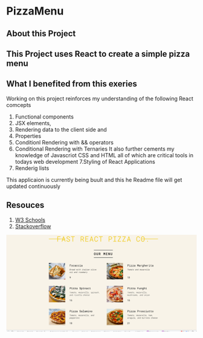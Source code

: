 # PizzaMenu

<h2>About this Project<h2>
This Project uses React to create a simple pizza menu

<h2>What I benefited from this exeries</h2>

Working on this project reinforces my understanding of the following React comcepts

1. Functional components
2. JSX elements,
3. Rendering data to the client side and
4. Properties
5. Conditionl Rendering with && operators
6. Conditional Rendering with Ternaries
   It also further cements my knowledge of Javascriot CSS and HTML all of which are critical tools in todays web development
   7.Styling of React Applications
7. Renderig lists

This applicaion is currently being buult and this he Readme file will get updated continuously

<h2>Resouces</h2>

1. <a href="https://www.w3schools.com/react/default.asp" target="blank">W3 Schools</a>
2. <a href="https://stackoverflow.com/search?q=react&s=8491947b-fcec-4412-ad88-358e2484e05b" target="blank">Stackoverflow</a>

![picture](pizza-menu/screenshot/pizzascreenshot1.png)
